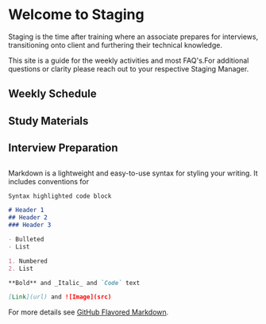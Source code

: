 # Welcome to Staging

 Staging is the time after training where an associate prepares for interviews, transitioning onto client and furthering their technical knowledge. 
 
  This site is a guide for the weekly activities and most FAQ's.For additional questions or clarity please reach out to your respective Staging Manager. 

## Weekly Schedule

## Study Materials

## Interview Preparation

##

Markdown is a lightweight and easy-to-use syntax for styling your writing. It includes conventions for

```markdown
Syntax highlighted code block

# Header 1
## Header 2
### Header 3

- Bulleted
- List

1. Numbered
2. List

**Bold** and _Italic_ and `Code` text

[Link](url) and ![Image](src)
```

For more details see [GitHub Flavored Markdown](https://guides.github.com/features/mastering-markdown/).